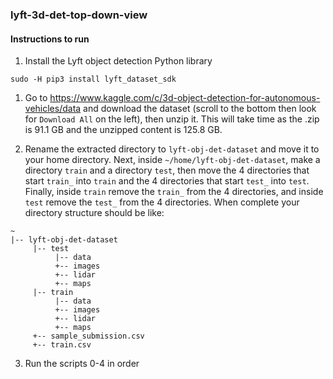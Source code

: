 ### lyft-3d-det-top-down-view

#### Instructions to run

1) Install the Lyft object detection Python library
```
sudo -H pip3 install lyft_dataset_sdk
```

1) Go to https://www.kaggle.com/c/3d-object-detection-for-autonomous-vehicles/data and download the dataset (scroll to the bottom then look for `Download All` on the left), then unzip it.  This will take time as the .zip is 91.1 GB and the unzipped content is 125.8 GB.

2) Rename the extracted directory to `lyft-obj-det-dataset` and move it to your home directory.  Next, inside `~/home/lyft-obj-det-dataset`, make a directory `train` and a directory `test`, then move the 4 directories that start `train_` into `train` and the 4 directories that start `test_` into `test`.  Finally, inside `train` remove the `train_` from the 4 directories, and inside `test` remove the `test_` from the 4 directories.  When complete your directory structure should be like:

```
~
|-- lyft-obj-det-dataset
     |-- test
          |-- data
          +-- images
          +-- lidar
          +-- maps
     |-- train
          |-- data
          +-- images
          +-- lidar
          +-- maps
     +-- sample_submission.csv
     +-- train.csv
```

3) Run the scripts 0-4 in order








